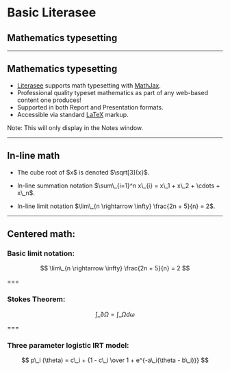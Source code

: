 # Basic Literasee
## Mathematics typesetting

---

## Mathematics typesetting

- [Literasee](http://literasee.io) supports math typesetting with [MathJax](https://www.mathjax.org/).
- Professional quality typeset mathematics as part of any web-based content one produces!
- Supported in both Report and Presentation formats.
- Accessible via standard [LaTeX](https://www.latex-project.org/) markup.

Note:
This will only display in the Notes window.

---

## In-line math

- <p class="fragment">The cube root of $x$ is denoted $\sqrt[3]{x}$.</p>
- <p class="fragment">In-line summation notation $\sum\_{i=1}^n x\_{i} = x\_1 + x\_2 + \cdots + x\_n$.</p>
- <p class="fragment">In-line limit notation $\lim\_{n \rightarrow \infty} \frac{2n + 5}{n} = 2$.</p>

---

## Centered math:

### Basic limit notation:

$$
\lim\_{n \rightarrow \infty} \frac{2n + 5}{n} = 2
$$

===

### Stokes Theorem:

$$
\int\_{\partial \Omega} = \int\_\Omega d\omega
$$

===

### Three parameter logistic IRT model:

$$
p\_i (\theta) = c\_i + {1 - c\_i \over 1 + e^{-a\_i(\theta - b\_i)}}
$$
